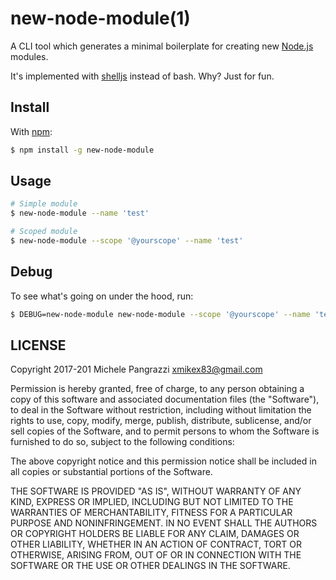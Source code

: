 new-node-module(1)
===

A CLI tool which generates a minimal boilerplate for creating new [Node.js](https://nodejs.org/en/) modules.

It's implemented with [shelljs](https://github.com/shelljs/shelljs) instead of bash. Why? Just for fun.

## Install

With [npm](https://www.npmjs.com):

```bash
$ npm install -g new-node-module
```

## Usage

```bash
# Simple module
$ new-node-module --name 'test'

# Scoped module
$ new-node-module --scope '@yourscope' --name 'test'
```

## Debug

To see what's going on under the hood, run:

```bash
$ DEBUG=new-node-module new-node-module --scope '@yourscope' --name 'test'
```

## LICENSE

Copyright 2017-201 Michele Pangrazzi <xmikex83@gmail.com>

Permission is hereby granted, free of charge, to any person obtaining a copy of this software and associated documentation files (the "Software"), to deal in the Software without restriction, including without limitation the rights to use, copy, modify, merge, publish, distribute, sublicense, and/or sell copies of the Software, and to permit persons to whom the Software is furnished to do so, subject to the following conditions:

The above copyright notice and this permission notice shall be included in all copies or substantial portions of the Software.

THE SOFTWARE IS PROVIDED "AS IS", WITHOUT WARRANTY OF ANY KIND, EXPRESS OR IMPLIED, INCLUDING BUT NOT LIMITED TO THE WARRANTIES OF MERCHANTABILITY, FITNESS FOR A PARTICULAR PURPOSE AND NONINFRINGEMENT. IN NO EVENT SHALL THE AUTHORS OR COPYRIGHT HOLDERS BE LIABLE FOR ANY CLAIM, DAMAGES OR OTHER LIABILITY, WHETHER IN AN ACTION OF CONTRACT, TORT OR OTHERWISE, ARISING FROM, OUT OF OR IN CONNECTION WITH THE SOFTWARE OR THE USE OR OTHER DEALINGS IN THE SOFTWARE.
